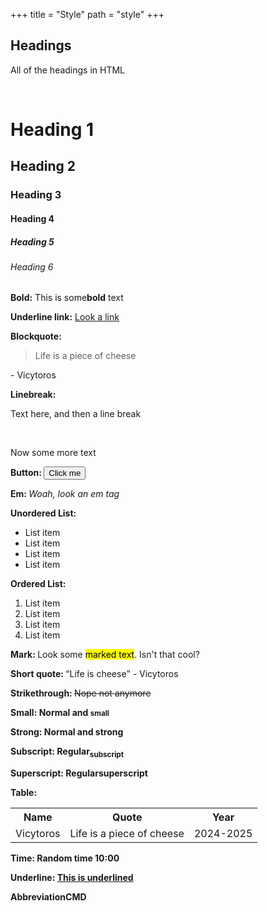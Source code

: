 +++
title = "Style"
path = "style"
+++

<h2 class = "themeOne">Headings</h2>
<p>All of the headings in HTML</p>
<br>
<h1>Heading 1</h1>
<h2>Heading 2</h2>
<h3>Heading 3</h3>
<h4>Heading 4</h4>
<h5>Heading 5</h5>
<h6>Heading 6</h6>
<p><b>Bold:</b> This is some<b>bold</b> text</p>
<p><b>Underline link:</b> <a href = "#">Look a link</a></p>
<p><b>Blockquote: </b><blockquote>Life is a piece of cheese</blockquote> - Vicytoros</p>
<p><b>Linebreak:</b></p>
<p>Text here, and then a line break</p>
<br>
<p>Now some more text</p>
<p><b>Button: </b><button>Click me</button></p>
<p><b>Em: </b><em>Woah, look an em tag</em></p>
<p><b>Unordered List: </b></p>
<ul>
<li>List item</li>
<li>List item</li>
<li>List item</li>
<li>List item</li>
</ul>
<p><b>Ordered List: </b></p>
<ol>
<li>List item</li>
<li>List item</li>
<li>List item</li>
<li>List item</li>
</ol>
<p><b>Mark: </b>Look some <mark>marked text</mark>. Isn't that cool?</p>
<p><b>Short quote: </b><q>Life is cheese</q> - Vicytoros</p>
<p><b>Strikethrough: </b><s>Nope not anymore</s></p>
<p><b>Small: <b> Normal and <small>small</small></p>
<p><b>Strong: </b>Normal and <strong>strong</strong></p>
<p><b>Subscript: </b>Regular<sub>subscript</sub></p>
<p><b>Superscript: </b>Regular<super>superscript</super></p>
<p><b>Table:</b></p>
<table>
<tr>
<th>Name</th>
<th>Quote</th>
<th>Year</th>
</tr>
<tr>
<td>Vicytoros</td>
<td>Life is a piece of cheese</td>
<td>2024-2025</td>
</tr>
</table>
<p><b>Time: </b>Random time <time>10:00</time></p>
<p><b>Underline: </b><u>This is underlined</u></p>
<p><b>Abbreviation</b><abbr>CMD</abbr></p>
